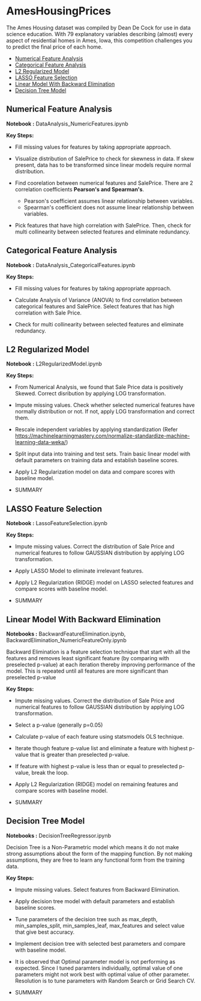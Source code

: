 # AmesHousingPrices


The Ames Housing dataset was compiled by Dean De Cock for use in data science education. With 79 explanatory variables describing (almost) every aspect of residential homes in Ames, Iowa, this competition challenges you to predict the final price of each home.

  - [Numerical Feature Analysis](#numerical-feature-analysis)
  - [Categorical Feature Analysis](#categorical-feature-analysis)
  - [L2 Regularized Model](#l2-regularized-model)
  - [LASSO Feature Selection](#lasso-feature-selection)
  - [Linear Model With Backward Elimination](#linear-model-with-backward-elimination)
  - [Decision Tree Model](#decision-tree-model)
  
  
## Numerical Feature Analysis

**Notebook :** DataAnalysis_NumericFeatures.ipynb

**Key Steps:**
* Fill missing values for features by taking appropriate approach.

* Visualize distribution of SalePrice to check for skewness in data. If skew present, data has to be transformed since linear models require normal distribution.

* Find coorelation between numerical features and SalePrice. There are 2 correlation coefficients **Pearson's and Spearman's**.
  - Pearson's coefficient assumes linear relationship between variables.
  - Spearman's coefficient does not assume linear relationship between variables.
  
* Pick features that have high correlation with SalePrice. Then, check for multi collinearity between selected features and eliminate redundancy.


## Categorical Feature Analysis

**Notebook :** DataAnalysis_CategoricalFeatures.ipynb

**Key Steps:**
* Fill missing values for features by taking appropriate approach.

* Calculate Analysis of Variance (ANOVA) to find correlation between categorical features and SalePrice. Select features that has high correlation with Sale Price.
  
* Check for multi collinearity between selected features and eliminate redundancy.


## L2 Regularized Model

**Notebook :** L2RegularizedModel.ipynb

**Key Steps:**

* From Numerical Analysis, we found that Sale Price data is positively Skewed. Correct disribution by applying LOG transformation.

* Impute missing values. Check whether selected numerical features have normally distribution or not. If not, apply LOG transformation and correct them.
  
* Rescale independent variables by applying standardization (Refer https://machinelearningmastery.com/normalize-standardize-machine-learning-data-weka/)

* Split input data into training and test sets. Train basic linear model with default parameters on training data and establish baseline scores.

* Apply L2 Regularization model on data and compare scores with baseline model.

* SUMMARY


## LASSO Feature Selection

**Notebook :** LassoFeatureSelection.ipynb

**Key Steps:**

* Impute missing values. Correct the distribution of Sale Price and numerical features to follow GAUSSIAN distribution by applying LOG transformation. 

* Apply LASSO Model to eliminate irrelevant features.

* Apply L2 Regularization (RIDGE) model on LASSO selected features and compare scores with baseline model.

* SUMMARY


## Linear Model With Backward Elimination

**Notebooks :** BackwardFeatureElimination.ipynb, BackwardElimination_NumericFeatureOnly.ipynb

Backward Elimination is a feature selection technique that start with all the features and removes least significant feature (by comparing with preselected p-value) at each iteration thereby improving performance of the model. This is repeated until all features are more significant than preselected p-value

**Key Steps:**

* Impute missing values. Correct the distribution of Sale Price and numerical features to follow GAUSSIAN distribution by applying LOG transformation. 

* Select a p-value (generally p=0.05)

* Calculate p-value of each feature using statsmodels OLS technique. 

* Iterate though feature p-value list and eliminate a feature with highest p-value that is greater than preselected p-value.

* If feature with highest p-value is less than or equal to preselected p-value, break the loop.

* Apply L2 Regularization (RIDGE) model on remaining features and compare scores with baseline model.

* SUMMARY


## Decision Tree Model

**Notebooks :** DecisionTreeRegressor.ipynb

Decision Tree is a Non-Parametric model which means it do not make strong assumptions about the form of the mapping function. By not making assumptions, they are free to learn any functional form from the training data.

**Key Steps:**

* Impute missing values. Select features from Backward Elimination.

* Apply decision tree model with default parameters and establish baseline scores.

* Tune parameters of the decision tree such as max_depth, min_samples_split, min_samples_leaf, max_features and select value that give best accuracy. 

* Implement decision tree with selected best parameters and compare with baseline model.

* It is observed that Optimal parameter model is not performing as expected. Since I tuned paramters individually, optimal value of one parameters might not work best with optimal value of other parameter. Resolution is to tune parameters with Random Search or Grid Search CV.

* SUMMARY
